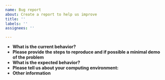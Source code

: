 ```yaml
---
name: Bug report
about: Create a report to help us improve
title: ''
labels: ''
assignees: ''

---
```


*  **What is the current behavior?**  
*  **Please provide the steps to reproduce and if possible a minimal demo of the problem**  
*  **What is the expected behavior?**  
*  **Please tell us about your computing environment:**  
*  **Other information**  
